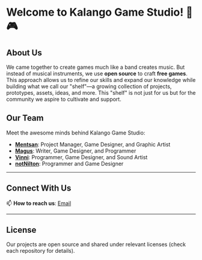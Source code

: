 # Welcome to Kalango Game Studio! 🦎🎮

## About Us  
We came together to create games much like a band creates music. But instead of musical instruments, we use **open source** to craft **free games**. This approach allows us to refine our skills and expand our knowledge while building what we call our "shelf"—a growing collection of projects, prototypes, assets, ideas, and more. This "shelf" is not just for us but for the community we aspire to cultivate and support.

## Our Team  
Meet the awesome minds behind Kalango Game Studio:  
- [**Mentsan**](https://github.com/mentsan): Project Manager, Game Designer, and Graphic Artist  
- [**Magus**](https://github.com/magus): Writer, Game Designer, and Programmer  
- [**Vinni**](https://github.com/ViniDambros): Programmer, Game Designer, and Sound Artist  
- [**notNilton**](https://github.com/notNilton): Programmer and Game Designer  

---

## Connect With Us  
📫 **How to reach us**: [Email](mailto:kalango.gamestudio@gmail.com)  

---

## License  
Our projects are open source and shared under relevant licenses (check each repository for details).  
